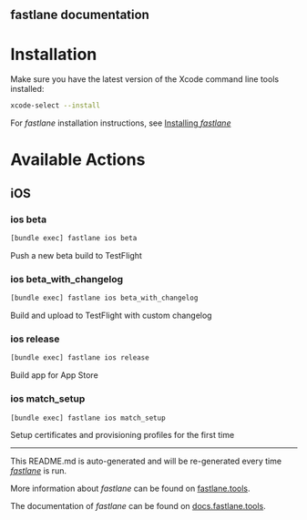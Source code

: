 fastlane documentation
----

# Installation

Make sure you have the latest version of the Xcode command line tools installed:

```sh
xcode-select --install
```

For _fastlane_ installation instructions, see [Installing _fastlane_](https://docs.fastlane.tools/#installing-fastlane)

# Available Actions

## iOS

### ios beta

```sh
[bundle exec] fastlane ios beta
```

Push a new beta build to TestFlight

### ios beta_with_changelog

```sh
[bundle exec] fastlane ios beta_with_changelog
```

Build and upload to TestFlight with custom changelog

### ios release

```sh
[bundle exec] fastlane ios release
```

Build app for App Store

### ios match_setup

```sh
[bundle exec] fastlane ios match_setup
```

Setup certificates and provisioning profiles for the first time

----

This README.md is auto-generated and will be re-generated every time [_fastlane_](https://fastlane.tools) is run.

More information about _fastlane_ can be found on [fastlane.tools](https://fastlane.tools).

The documentation of _fastlane_ can be found on [docs.fastlane.tools](https://docs.fastlane.tools).
